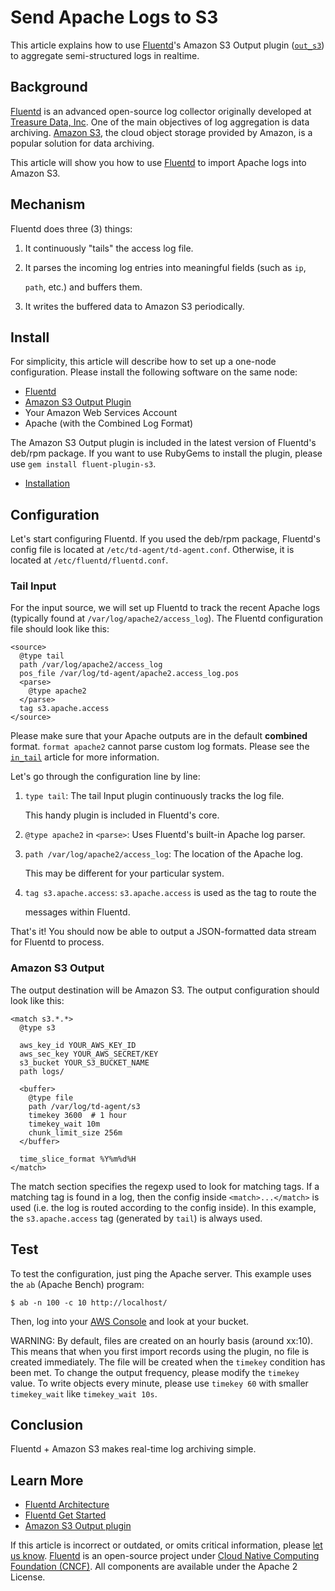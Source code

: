 # Send Apache Logs to S3

This article explains how to use [Fluentd](http://fluentd.org/)'s Amazon S3 Output plugin \([`out_s3`](../output/s3.md)\) to aggregate semi-structured logs in realtime.

## Background

[Fluentd](http://fluentd.org/) is an advanced open-source log collector originally developed at [Treasure Data, Inc](http://www.treasuredata.com/). One of the main objectives of log aggregation is data archiving. [Amazon S3](http://aws.amazon.com/s3/), the cloud object storage provided by Amazon, is a popular solution for data archiving.

This article will show you how to use [Fluentd](http://fluentd.org/) to import Apache logs into Amazon S3.

## Mechanism

Fluentd does three \(3\) things:

1. It continuously "tails" the access log file.
2. It parses the incoming log entries into meaningful fields \(such as `ip`,

   `path`, etc.\) and buffers them.

3. It writes the buffered data to Amazon S3 periodically.

## Install

For simplicity, this article will describe how to set up a one-node configuration. Please install the following software on the same node:

* [Fluentd](http://fluentd.org/)
* [Amazon S3 Output Plugin](../output/s3.md)
* Your Amazon Web Services Account
* Apache \(with the Combined Log Format\)

The Amazon S3 Output plugin is included in the latest version of Fluentd's deb/rpm package. If you want to use RubyGems to install the plugin, please use `gem install fluent-plugin-s3`.

* [Installation](../installation/)

## Configuration

Let's start configuring Fluentd. If you used the deb/rpm package, Fluentd's config file is located at `/etc/td-agent/td-agent.conf`. Otherwise, it is located at `/etc/fluentd/fluentd.conf`.

### Tail Input

For the input source, we will set up Fluentd to track the recent Apache logs \(typically found at `/var/log/apache2/access_log`\). The Fluentd configuration file should look like this:

```text
<source>
  @type tail
  path /var/log/apache2/access_log
  pos_file /var/log/td-agent/apache2.access_log.pos
  <parse>
    @type apache2
  </parse>
  tag s3.apache.access
</source>
```

Please make sure that your Apache outputs are in the default **combined** format. `format apache2` cannot parse custom log formats. Please see the [`in_tail`](../input/tail.md) article for more information.

Let's go through the configuration line by line:

1. `type tail`: The tail Input plugin continuously tracks the log file.

   This handy plugin is included in Fluentd's core.

2. `@type apache2` in `<parse>`: Uses Fluentd's built-in Apache log parser.
3. `path /var/log/apache2/access_log`: The location of the Apache log.

   This may be different for your particular system.

4. `tag s3.apache.access`: `s3.apache.access` is used as the tag to route the

   messages within Fluentd.

That's it! You should now be able to output a JSON-formatted data stream for Fluentd to process.

### Amazon S3 Output

The output destination will be Amazon S3. The output configuration should look like this:

```text
<match s3.*.*>
  @type s3

  aws_key_id YOUR_AWS_KEY_ID
  aws_sec_key YOUR_AWS_SECRET/KEY
  s3_bucket YOUR_S3_BUCKET_NAME
  path logs/

  <buffer>
    @type file
    path /var/log/td-agent/s3
    timekey 3600  # 1 hour
    timekey_wait 10m
    chunk_limit_size 256m
  </buffer>

  time_slice_format %Y%m%d%H
</match>
```

The match section specifies the regexp used to look for matching tags. If a matching tag is found in a log, then the config inside `<match>...</match>` is used \(i.e. the log is routed according to the config inside\). In this example, the `s3.apache.access` tag \(generated by `tail`\) is always used.

## Test

To test the configuration, just ping the Apache server. This example uses the `ab` \(Apache Bench\) program:

```text
$ ab -n 100 -c 10 http://localhost/
```

Then, log into your [AWS Console](https://console.aws.amazon.com/s3/home) and look at your bucket.

WARNING: By default, files are created on an hourly basis \(around xx:10\). This means that when you first import records using the plugin, no file is created immediately. The file will be created when the `timekey` condition has been met. To change the output frequency, please modify the `timekey` value. To write objects every minute, please use `timekey 60` with smaller `timekey_wait` like `timekey_wait 10s`.

## Conclusion

Fluentd + Amazon S3 makes real-time log archiving simple.

## Learn More

* [Fluentd Architecture](https://www.fluentd.org/architecture)
* [Fluentd Get Started](../quickstart/)
* [Amazon S3 Output plugin](../output/s3.md)

If this article is incorrect or outdated, or omits critical information, please [let us know](https://github.com/fluent/fluentd-docs-gitbook/issues?state=open). [Fluentd](http://www.fluentd.org/) is an open-source project under [Cloud Native Computing Foundation \(CNCF\)](https://cncf.io/). All components are available under the Apache 2 License.

